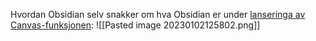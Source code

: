  
Hvordan Obsidian selv snakker om hva Obsidian er under [lanseringa av Canvas-funksjonen](https://obsidian.md/canvas):
![[Pasted image 20230102125802.png]]
